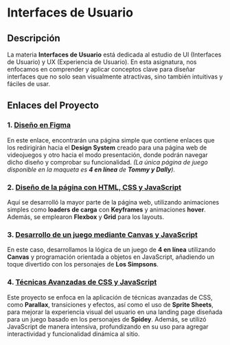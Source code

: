 # Interfaces de Usuario

## Descripción

La materia **Interfaces de Usuario** está dedicada al estudio de UI (Interfaces de Usuario) y UX (Experiencia de Usuario). En esta asignatura, nos enfocamos en comprender y aplicar conceptos clave para diseñar interfaces que no solo sean visualmente atractivas, sino también intuitivas y fáciles de usar.

## Enlaces del Proyecto

### 1. [Diseño en Figma](https://interfaces-2023.netlify.app/tp1/)

En este enlace, encontrarán una página simple que contiene enlaces que los redirigirán hacia el **Design System** creado para una página web de videojuegos y otro hacia el modo presentación, donde podrán navegar dicho diseño y comprobar su funcionalidad. *(La única página de juego disponible en la maqueta es **4 en línea** de **Tommy y Dally**).*

### 2. [Diseño de la página con HTML, CSS y JavaScript](https://interfaces-2023.netlify.app/tp2/)

Aquí se desarrolló la mayor parte de la página web, utilizando animaciones simples como **loaders de carga** con **Keyframes** y animaciones **hover**. Además, se emplearon **Flexbox** y **Grid** para los layouts.

### 3. [Desarrollo de un juego mediante Canvas y JavaScript](https://interfaces-2023.netlify.app/tp3/)

En este caso, desarrollamos la lógica de un juego de **4 en línea** utilizando **Canvas** y programación orientada a objetos en JavaScript, añadiendo un toque divertido con los personajes de **Los Simpsons**.

### 4. [Técnicas Avanzadas de CSS y JavaScript](https://interfaces-2023.netlify.app/tp4/)

Este proyecto se enfoca en la aplicación de técnicas avanzadas de CSS, como **Parallax**, transiciones y efectos, así como el uso de **Sprite Sheets**, para mejorar la experiencia visual del usuario en una landing page diseñada para un juego basado en los personajes de **Spidey**. Además, se utilizó JavaScript de manera intensiva, profundizando en su uso para agregar interactividad y funcionalidad dinámica al sitio.
